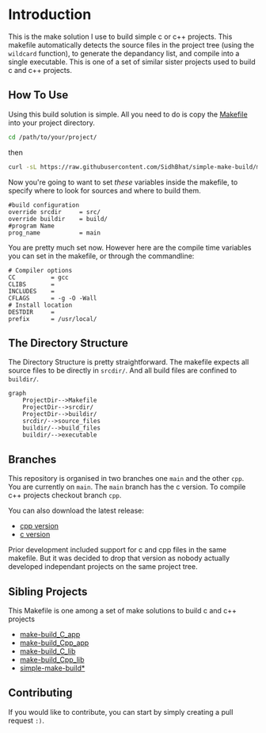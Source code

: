 # Introduction

This is the make solution I use to build simple c or c++ projects. This makefile automatically detects the source files in the project tree
(using the `wildcard` function), to generate the depandancy list, and compile into a single executable. This is one of a set of similar sister
projects used to build c and c++ projects.

## How To Use

Using this build solution is simple. All you need to do is copy the [Makefile](Makefile) into your project directory.

```bash
cd /path/to/your/project/
```

then

```bash
curl -sL https://raw.githubusercontent.com/SidhBhat/simple-make-build/main/Makefile > Makefile
```

Now you're going to want to set _these_ variables inside the makefile, to specify where to look for sources and where to build them.

```make
#build configuration
override srcdir     = src/
override buildir    = build/
#program Name
prog_name           = main
```

You are pretty much set now. However here are the compile time variables you can set in the makefile, or through the commandline:

```make
# Compiler options
CC          = gcc
CLIBS       =
INCLUDES    =
CFLAGS      = -g -O -Wall
# Install location
DESTDIR     =
prefix      = /usr/local/
```

## The Directory Structure

The Directory Structure is pretty straightforward. The makefile expects all source files to be directly in `srcdir/`. And all build files are confined
to `buildir/`.

<!-- Mermaid rendering of flowcharts  -->
```mermaid
graph
	ProjectDir-->Makefile
	ProjectDir-->srcdir/
	ProjectDir-->buildir/
	srcdir/-->source_files
	buildir/-->build_files
	buildir/-->executable
```

## Branches

This repository is organised in two branches one `main` and the other `cpp`. You are currently on `main`. The `main` branch has the c version. To compile
c++ projects checkout branch `cpp`.

You can also download the latest release:

  - [cpp version](https://github.com/SidhBhat/simple-make-build/releases/tag/v1.6-cpp)
  - [c version](https://github.com/SidhBhat/simple-make-build/releases/tag/v1.6-c)

Prior development included support for c and cpp files in the same makefile. But it was decided to drop that version as nobody actually developed independant
projects on the same project tree.

## Sibling Projects

This Makefile is one among a set of make solutions to build c and c++ projects

  - [make-build_C_app](https://github.com/SidhBhat/make-build_C_app)
  - [make-build_Cpp_app](https://github.com/SidhBhat/make-build_Cpp_app)
  - [make-build_C_lib](https://github.com/SidhBhat/make-build_C_lib)
  - [make-build_Cpp_lib](https://github.com/SidhBhat/make-build_C_lib)
  - [simple-make-build\*](https://github.com/SidhBhat/simple-make-build)

## Contributing
If you would like to contribute, you can start by simply creating a pull request `:)`.
